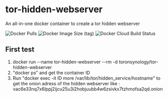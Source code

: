 # tor-hidden-webserver
An all-in-one docker container to create a tor hidden webserver

![Docker Pulls](https://img.shields.io/docker/pulls/toronsynology/tor-hidden-webserver?style=for-the-badge) ![Docker Image Size (tag)](https://img.shields.io/docker/image-size/toronsynology/tor-hidden-webserver/latest?style=for-the-badge) ![Docker Cloud Build Status](https://img.shields.io/docker/cloud/build/toronsynology/tor-hidden-webserver?style=for-the-badge)

## First test

1. 
      docker run --name tor-hidden-webserver --rm -d toronsynology/tor-hidden-webserver
2. "docker ps" and get the container ID
3. Run "docker exec -it ID more /var/lib/tor/hidden_service/hostname" to get the onion adress of the hidden webserver like :
vac6e33nq7x6lppj2ijcu25u3i2hobjuubb4w6zsivkx7tzhmofsa2qd.onion

